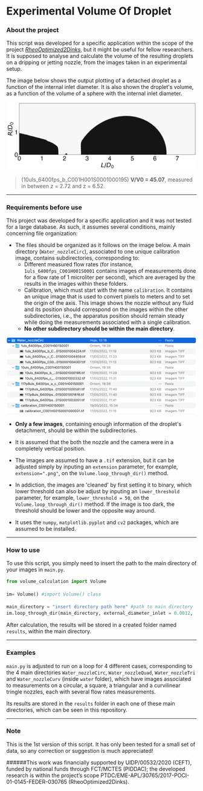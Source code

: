 # Experimental Volume Of Droplet

### About the project

This script was developed for a specific application within the scope of the project [*RheoOptimized2Dinks*](https://www.researchgate.net/project/Rheologically-optimized-2D-material-based-inks-RheoOptimized2Dinks), but it might be useful for fellow researchers. It is supposed to analyse and calculate the volume of the resulting droplets on a dripping or jetting nozzle, from the images taken in an experimental setup. 

The image below shows the output plotting of a detached droplet as a function of the internal inlet diameter. It is also shown the droplet's volume, as a function of the volume of a sphere with the internal inlet diameter.

![image](https://github.com/duarterocha17/Experimental_Volume_Of_Droplet/blob/main/water/Water_nozzleCirc/results/10uls_6400fps_b_C001H001S0001000195.png?raw=true)

>(10uls_6400fps_b_C001H001S0001000195) **V/V0 = 45.07**, measured in between z = 2.72 and z = 6.52.

---

### Requirements before use

This project was developed for a specific application and it was not tested for a large database. As such, it assumes several conditions, mainly concerning file organization:

* The files should be organized as it follows on the image below. A main directory (`Water_nozzleCirc`), associated to one unique calibration image, contains subdirectories, corresponding to:
    * Different measured flow rates (for instance, `1uls_6400fps_C001H001S0001` contains images of measurements done for a flow rate of 1 microliter per second), which are averaged by the results in the images within these folders. 
    * Calibration, which must start with the name `calibration`. It contains an unique image that is used to convert pixels to meters and to set the origin of the axis. This image shows the nozzle without any fluid and its position should correspond on the images within the other subdirectories, i.e., the apparatus position should remain steady while doing the measurements associated with a single calibration.
    * **No other subdirectory should be within the main directory**.

![image](https://github.com/duarterocha17/Experimental_Volume_Of_Droplet/blob/main/readme_image/files_organization.png?raw=true)

* **Only a few images**, containing enough information of the droplet's detachment, should be within the subdirectories.

* It is assumed that the both the nozzle and the camera were in a completely vertical position. 

* The images are assumed to have a `.tif` extension, but it can be adjusted simply by inputing an `extension` parameter, for example, `extension=".png"`, on the `Volume.loop_through_dir()` method. 

* In addiction, the images are 'cleaned' by first setting it to binary, which lower threshold can also be adjust by inputing an `lower_threshold` parameter, for example, `lower_threshold = 50`, on the `Volume.loop_through_dir()` method. If the image is too dark, the threshold should be lower and the opposite way around. 

* It uses the `numpy`, `matplotlib.pyplot` and `cv2` packages, which are assumed to be installed.

---

### How to use

To use this script, you simply need to insert the path to the main directory of your images in `main.py`.

```Python
from volume_calculation import Volume

im= Volume() #import Volume() class

main_directory = "insert directory path here" #path to main directory
im.loop_through_dir(main_directory, external_diameter_inlet = 0.0012,  diameter_inlet = 0.001, extension=".tif", lower_threshold=20) #adjust parameters accoding to your application
```

After calculation, the results will be stored in a created folder named `results`, within the main directory.

---

### Examples

`main.py` is adjusted to run on a loop for 4 different cases, corresponding to the 4 main directories `Water_nozzleCirc`, `Water_nozzleQuad`, `Water_nozzleTri` and `Water_nozzleCurv` (inside `water` folder), which have images associated to measurements on a circular, a square, a triangular and a curvilinear tringle nozzles, each with several flow rates measurements. 

Its results are stored in the `results` folder in each one of these main directories, which can be seen in this repository.

---

### Note

This is the 1st version of this script. It has only been tested for a small set of data, so any correction or suggestion is much appreciated!

######This work was financially supported by UIDP/00532/2020 (CEFT), funded by national funds through FCT/MCTES (PIDDAC); the developed
research is within the project’s scope PTDC/EME-APL/30765/2017-POCI-01-0145-FEDER-030765 (RheoOptimized2Dinks).

